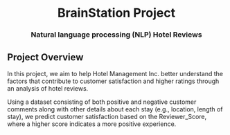 <a name="readme-top"></a>
<br />
<div align="center">

  # BrainStation Project
### Natural language processing (NLP) Hotel Reviews

  </a>


</div>

## Project Overview

In this project, we aim to help Hotel Management Inc. better understand the factors that contribute to customer satisfaction and higher ratings through an analysis of hotel reviews.

Using a dataset consisting of both positive and negative customer comments along with other details about each stay (e.g., location, length of stay), we predict customer satisfaction based on the Reviewer_Score, where a higher score indicates a more positive experience.

